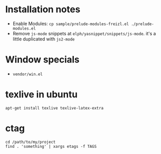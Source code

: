 # Installation notes

- Enable Modules: `cp sample/prelude-modules-freizl.el ./prelude-modules.el`
- Remove `js-mode` snippets at `elph/yasnippet/snippets/js-mode`. it's a little duplicated with `js2-mode`

# Window specials

  - `vendor/win.el`

# texlive in ubuntu

```
apt-get install texlive texlive-latex-extra
```

# ctag

```
cd /path/to/my/project
find . 'something' | xargs etags -f TAGS
```

